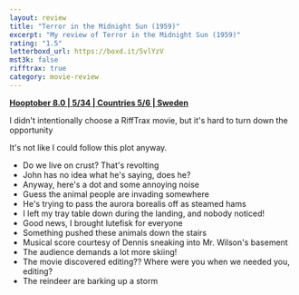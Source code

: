 ```yaml
---
layout: review
title: "Terror in the Midnight Sun (1959)"
excerpt: "My review of Terror in the Midnight Sun (1959)"
rating: "1.5"
letterboxd_url: https://boxd.it/5vlYzV
mst3k: false
rifftrax: true
category: movie-review
---
```


<b><a href="https://boxd.it/pOvfW/detail" title="Hooptober 8.0 | 5/34 | Countries 5/6 | Sweden" target="_blank" rel="noopener">Hooptober 8.0 | 5/34 | Countries 5/6 | Sweden</a></b>

I didn't intentionally choose a RiffTrax movie, but it's hard to turn down the opportunity

It's not like I could follow this plot anyway.

- Do we live on crust? That's revolting
- John has no idea what he's saying, does he?
- Anyway, here's a dot and some annoying noise
- Guess the animal people are invading somewhere
- He's trying to pass the aurora borealis off as steamed hams
- I left my tray table down during the landing, and nobody noticed!
- Good news, I brought lutefisk for everyone
- Something pushed these animals down the stairs
- Musical score courtesy of Dennis sneaking into Mr. Wilson's basement
- The audience demands a lot more skiing!
- The movie discovered editing?? Where were you when we needed you, editing?
- The reindeer are barking up a storm
